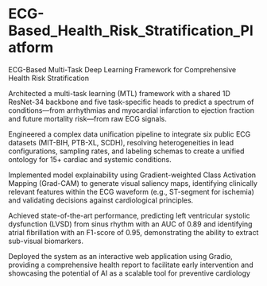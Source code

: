 # ECG-Based_Health_Risk_Stratification_Platform
ECG-Based Multi-Task Deep Learning Framework for Comprehensive Health Risk Stratification

Architected a multi-task learning (MTL) framework with a shared 1D ResNet-34 backbone and five task-specific heads to predict a spectrum of conditions—from arrhythmias and myocardial infarction to ejection fraction and future mortality risk—from raw ECG signals.

Engineered a complex data unification pipeline to integrate six public ECG datasets (MIT-BIH, PTB-XL, SCDH), resolving heterogeneities in lead configurations, sampling rates, and labeling schemas to create a unified ontology for 15+ cardiac and systemic conditions.

Implemented model explainability using Gradient-weighted Class Activation Mapping (Grad-CAM) to generate visual saliency maps, identifying clinically relevant features within the ECG waveform (e.g., ST-segment for ischemia) and validating decisions against cardiological principles.

Achieved state-of-the-art performance, predicting left ventricular systolic dysfunction (LVSD) from sinus rhythm with an AUC of 0.89 and identifying atrial fibrillation with an F1-score of 0.95, demonstrating the ability to extract sub-visual biomarkers.

Deployed the system as an interactive web application using Gradio, providing a comprehensive health report to facilitate early intervention and showcasing the potential of AI as a scalable tool for preventive cardiology
